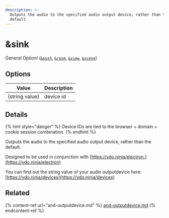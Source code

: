```yaml
---
description: >-
  Outputs the audio to the specified audio output device, rather than the
  default
---
```


# \&sink

General Option! ([`&push`](../../source-settings/push.md), [`&room`](../../general-settings/room.md), [`&view`](view.md), [`&scene`](scene.md))

## Options

| Value          | Description |
| -------------- | ----------- |
| (string value) | device id   |

## Details

{% hint style="danger" %}
Device IDs are tied to the browser + domain + cookie session combination.
{% endhint %}

Outputs the audio to the specified audio output device, rather than the default.

Designed to be used in conjunction with [https://vdo.ninja/electron.](https://vdo.ninja/electron)

You can find out the string value of your audio outputdevice here: [https://vdo.ninja/devices](https://vdo.ninja/devices)

## Related

{% content-ref url="and-outputdevice.md" %}
[and-outputdevice.md](and-outputdevice.md)
{% endcontent-ref %}
